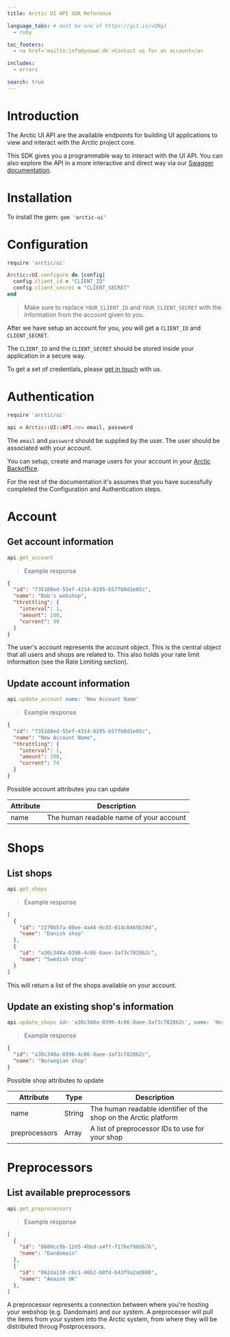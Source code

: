 ```yaml
---
title: Arctic UI API SDK Reference

language_tabs: # must be one of https://git.io/vQNgJ
  - ruby

toc_footers:
  - <a href='mailto:info@youwe.dk'>Contact us for an account</a>

includes:
  - errors

search: true
---
```


# Introduction

The Arctic UI API are the available endpoints for building UI applications to view and interact with the Arctic project core.

This SDK gives you a programmable way to interact with the UI API. You can also explore the API in a more interactive and direct way via our [Swagger documentation](https://arctic-core.herokuapp.com).

# Installation

To install the gem: `gem 'arctic-ui'`

# Configuration

```ruby
require 'arctic/ui'

Arctic::UI.configure do |config|
  config.client_id = "CLIENT_ID"
  config.client_secret = "CLIENT_SECRET"
end
```

> Make sure to replace `YOUR_CLIENT_ID` and `YOUR_CLIENT_SECRET` with the information from the account given to you.

After we have setup an account for you, you will get a `CLIENT_ID` and `CLIENT_SECRET`.

The `CLIENT_ID` and the `CLIENT_SECRET` should be stored inside your application in a secure way.

To get a set of credentials, please <a href="mailto:info@youwe.dk">get in touch</a> with us.

# Authentication

```ruby
require 'arctic/ui'

api = Arctic::UI::API.new email, password
```

The `email` and `password` should be supplied by the user. The user should be associated with your account.

You can setup, create and manage users for your account in your [Arctic Backoffice](https://arctic.com/backoffice).

<aside class="notice">For the rest of the documentation it's assumes that you have sucessfully completed the Configuration and Authentication steps.</aside>

# Account

## Get account information

```ruby
api.get_account
```

> Example response

```json
{
  "id": "735108ed-55ef-4314-8295-b57fb0d1e05c",
  "name": "Bob's webshop",
  "throttling": {
    "interval": 1,
    "amount": 100,
    "current": 99
  }
}
```

The user's account represents the account object. This is the central object that all users and shops are related to. This also holds your rate limit information (see the Rate Limiting section).

## Update account information

```ruby
api.update_account name: 'New Account Name'
```

> Example response

```json
{
  "id": "735108ed-55ef-4314-8295-b57fb0d1e05c",
  "name": "New Account Name",
  "throttling": {
    "interval": 1,
    "amount": 100,
    "current": 74
  }
}
```

Possible account attributes you can update

Attribute | Description
--------- | -----------
name | The human readable name of your account

# Shops

## List shops

```ruby
api.get_shops
```

> Example response

```json
[
  {
    "id": "2270b57a-80ee-4a44-9cd3-014c0469b39d",
    "name": "Danish shop"
  },
  {
    "id": "a30c348a-0396-4c86-8aee-3af3c782862c",
    "name": "Swedish shop"
  }
]
```

This will return a list of the shops available on your account.

## Update an existing shop's information

```ruby
api.update_shops id: 'a30c348a-0396-4c86-8aee-3af3c782862c', name: 'Norwegian shop'
```

> Example response

```json
{
  "id": "a30c348a-0396-4c86-8aee-3af3c782862c",
  "name": "Norwegian shop"
}
```

Possible shop attributes to update

Attribute | Type | Description
--------- | ---- | -----------
name | String | The human readable identifier of the shop on the Arctic platform
preprocessors | Array | A list of preprocessor IDs to use for your shop

# Preprocessors

## List available preprocessors

```ruby
api.get_preprocessors
```

> Example response

```json
[
  {
    "id": "8680cc9b-12d5-4bbd-a4ff-f176ef90d676",
    "name": "Dandomain"
  },
  {
    "id": "062da138-c0c1-46b2-b0fd-b43f9a2ad888",
    "name": "Amazon UK"
  },
]
```

A preprocessor represents a connection between where you're hosting your webshop (e.g. Dandomain) and our system. A preprocessor will pull the items from your system into the Arctic system, from where they will be distributed throug Postprocessors.

